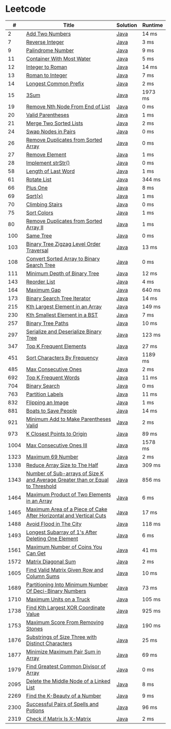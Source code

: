 # Leetcode

| # | Title | Solution | Runtime |
|---| ----- | -------- | ------- |
|2|[ Add Two Numbers](https://leetcode.com/problems/add-two-numbers/)|[Java](./solutions/2.%20Add%20Two%20Numbers.java)|14 ms|
|7|[ Reverse Integer](https://leetcode.com/problems/reverse-integer/)|[Java](./solutions/7.%20Reverse%20Integer.java)|3 ms|
|9|[ Palindrome Number](https://leetcode.com/problems/palindrome-number/)|[Java](./solutions/9.%20Palindrome%20Number.java)|9 ms|
|11|[ Container With Most Water](https://leetcode.com/problems/container-with-most-water/)|[Java](./solutions/11.%20Container%20With%20Most%20Water.java)|5 ms|
|12|[ Integer to Roman](https://leetcode.com/problems/integer-to-roman/)|[Java](./solutions/12.%20Integer%20to%20Roman.java)|14 ms|
|13|[ Roman to Integer](https://leetcode.com/problems/roman-to-integer/)|[Java](./solutions/13.%20Roman%20to%20Integer.java)|7 ms|
|14|[ Longest Common Prefix](https://leetcode.com/problems/longest-common-prefix/)|[Java](./solutions/14.%20Longest%20Common%20Prefix.java)|2 ms|
|15|[ 3Sum](https://leetcode.com/problems/3sum/)|[Java](./solutions/15.%203Sum.java)|1973 ms|
|19|[ Remove Nth Node From End of List](https://leetcode.com/problems/remove-nth-node-from-end-of-list/)|[Java](./solutions/19.%20Remove%20Nth%20Node%20From%20End%20of%20List.java)|0 ms|
|20|[ Valid Parentheses](https://leetcode.com/problems/valid-parentheses/)|[Java](./solutions/20.%20Valid%20Parentheses.java)|1 ms|
|21|[ Merge Two Sorted Lists](https://leetcode.com/problems/merge-two-sorted-lists/)|[Java](./solutions/21.%20Merge%20Two%20Sorted%20Lists.java)|2 ms|
|24|[ Swap Nodes in Pairs](https://leetcode.com/problems/swap-nodes-in-pairs/)|[Java](./solutions/24.%20Swap%20Nodes%20in%20Pairs.java)|0 ms|
|26|[ Remove Duplicates from Sorted Array](https://leetcode.com/problems/remove-duplicates-from-sorted-array/)|[Java](./solutions/26.%20Remove%20Duplicates%20from%20Sorted%20Array.java)|0 ms|
|27|[ Remove Element](https://leetcode.com/problems/remove-element/)|[Java](./solutions/27.%20Remove%20Element.java)|1 ms|
|28|[ Implement strStr()](https://leetcode.com/problems/implement-strstr/)|[Java](./solutions/28.%20Implement%20strStr().java)|0 ms|
|58|[ Length of Last Word](https://leetcode.com/problems/length-of-last-word/)|[Java](./solutions/58.%20Length%20of%20Last%20Word.java)|1 ms|
|61|[ Rotate List](https://leetcode.com/problems/rotate-list/)|[Java](./solutions/61.%20Rotate%20List.java)|344 ms|
|66|[ Plus One](https://leetcode.com/problems/plus-one/)|[Java](./solutions/66.%20Plus%20One.java)|8 ms|
|69|[ Sqrt(x)](https://leetcode.com/problems/sqrtx/)|[Java](./solutions/69.%20Sqrt(x).java)|1 ms|
|70|[ Climbing Stairs](https://leetcode.com/problems/climbing-stairs/)|[Java](./solutions/70.%20Climbing%20Stairs.java)|0 ms|
|75|[ Sort Colors](https://leetcode.com/problems/sort-colors/)|[Java](./solutions/75.%20Sort%20Colors.java)|1 ms|
|80|[ Remove Duplicates from Sorted Array II](https://leetcode.com/problems/remove-duplicates-from-sorted-array-ii/)|[Java](./solutions/80.%20Remove%20Duplicates%20from%20Sorted%20Array%20II.java)|1 ms|
|100|[ Same Tree](https://leetcode.com/problems/same-tree/)|[Java](./solutions/100.%20Same%20Tree.java)|0 ms|
|103|[ Binary Tree Zigzag Level Order Traversal](https://leetcode.com/problems/binary-tree-zigzag-level-order-traversal/)|[Java](./solutions/103.%20Binary%20Tree%20Zigzag%20Level%20Order%20Traversal.java)|13 ms|
|108|[ Convert Sorted Array to Binary Search Tree](https://leetcode.com/problems/convert-sorted-array-to-binary-search-tree/)|[Java](./solutions/108.%20Convert%20Sorted%20Array%20to%20Binary%20Search%20Tree.java)|0 ms|
|111|[ Minimum Depth of Binary Tree](https://leetcode.com/problems/minimum-depth-of-binary-tree/)|[Java](./solutions/111.%20Minimum%20Depth%20of%20Binary%20Tree.java)|12 ms|
|143|[ Reorder List](https://leetcode.com/problems/reorder-list/)|[Java](./solutions/143.%20Reorder%20List.java)|4 ms|
|164|[ Maximum Gap](https://leetcode.com/problems/maximum-gap/)|[Java](./solutions/164.%20Maximum%20Gap.java)|640 ms|
|173|[ Binary Search Tree Iterator](https://leetcode.com/problems/binary-search-tree-iterator/)|[Java](./solutions/173.%20Binary%20Search%20Tree%20Iterator.java)|14 ms|
|215|[ Kth Largest Element in an Array](https://leetcode.com/problems/kth-largest-element-in-an-array/)|[Java](./solutions/215.%20Kth%20Largest%20Element%20in%20an%20Array.java)|149 ms|
|230|[ Kth Smallest Element in a BST](https://leetcode.com/problems/kth-smallest-element-in-a-bst/)|[Java](./solutions/230.%20Kth%20Smallest%20Element%20in%20a%20BST.java)|7 ms|
|257|[ Binary Tree Paths](https://leetcode.com/problems/binary-tree-paths/)|[Java](./solutions/257.%20Binary%20Tree%20Paths.java)|10 ms|
|297|[ Serialize and Deserialize Binary Tree](https://leetcode.com/problems/serialize-and-deserialize-binary-tree/)|[Java](./solutions/297.%20Serialize%20and%20Deserialize%20Binary%20Tree.java)|123 ms|
|347|[ Top K Frequent Elements](https://leetcode.com/problems/top-k-frequent-elements/)|[Java](./solutions/347.%20Top%20K%20Frequent%20Elements.java)|27 ms|
|451|[ Sort Characters By Frequency](https://leetcode.com/problems/sort-characters-by-frequency/)|[Java](./solutions/451.%20Sort%20Characters%20By%20Frequency.java)|1189 ms|
|485|[ Max Consecutive Ones](https://leetcode.com/problems/max-consecutive-ones/)|[Java](./solutions/485.%20Max%20Consecutive%20Ones.java)|2 ms|
|692|[ Top K Frequent Words](https://leetcode.com/problems/top-k-frequent-words/)|[Java](./solutions/692.%20Top%20K%20Frequent%20Words.java)|11 ms|
|704|[ Binary Search](https://leetcode.com/problems/binary-search/)|[Java](./solutions/704.%20Binary%20Search.java)|0 ms|
|763|[ Partition Labels](https://leetcode.com/problems/partition-labels/)|[Java](./solutions/763.%20Partition%20Labels.java)|11 ms|
|832|[ Flipping an Image](https://leetcode.com/problems/flipping-an-image/)|[Java](./solutions/832.%20Flipping%20an%20Image.java)|1 ms|
|881|[ Boats to Save People](https://leetcode.com/problems/boats-to-save-people/)|[Java](./solutions/881.%20Boats%20to%20Save%20People.java)|14 ms|
|921|[ Minimum Add to Make Parentheses Valid](https://leetcode.com/problems/minimum-add-to-make-parentheses-valid/)|[Java](./solutions/921.%20Minimum%20Add%20to%20Make%20Parentheses%20Valid.java)|2 ms|
|973|[ K Closest Points to Origin](https://leetcode.com/problems/k-closest-points-to-origin/)|[Java](./solutions/973.%20K%20Closest%20Points%20to%20Origin.java)|89 ms|
|1004|[ Max Consecutive Ones III](https://leetcode.com/problems/max-consecutive-ones-iii/)|[Java](./solutions/1004.%20Max%20Consecutive%20Ones%20III.java)|1578 ms|
|1323|[ Maximum 69 Number](https://leetcode.com/problems/maximum-69-number/)|[Java](./solutions/1323.%20Maximum%2069%20Number.java)|2 ms|
|1338|[ Reduce Array Size to The Half](https://leetcode.com/problems/reduce-array-size-to-the-half/)|[Java](./solutions/1338.%20Reduce%20Array%20Size%20to%20The%20Half.java)|309 ms|
|1343|[ Number of Sub-arrays of Size K and Average Greater than or Equal to Threshold](https://leetcode.com/problems/number-of-sub-arrays-of-size-k-and-average-greater-than-or-equal-to-threshold/)|[Java](./solutions/1343.%20Number%20of%20Sub-arrays%20of%20Size%20K%20and%20Average%20Greater%20than%20or%20Equal%20to%20Threshold.java)|856 ms|
|1464|[ Maximum Product of Two Elements in an Array](https://leetcode.com/problems/maximum-product-of-two-elements-in-an-array/)|[Java](./solutions/1464.%20Maximum%20Product%20of%20Two%20Elements%20in%20an%20Array.java)|6 ms|
|1465|[ Maximum Area of a Piece of Cake After Horizontal and Vertical Cuts](https://leetcode.com/problems/maximum-area-of-a-piece-of-cake-after-horizontal-and-vertical-cuts/)|[Java](./solutions/1465.%20Maximum%20Area%20of%20a%20Piece%20of%20Cake%20After%20Horizontal%20and%20Vertical%20Cuts.java)|17 ms|
|1488|[ Avoid Flood in The City](https://leetcode.com/problems/avoid-flood-in-the-city/)|[Java](./solutions/1488.%20Avoid%20Flood%20in%20The%20City.java)|118 ms|
|1493|[ Longest Subarray of 1's After Deleting One Element](https://leetcode.com/problems/longest-subarray-of-1s-after-deleting-one-element/)|[Java](./solutions/1493.%20Longest%20Subarray%20of%201's%20After%20Deleting%20One%20Element.java)|6 ms|
|1561|[ Maximum Number of Coins You Can Get](https://leetcode.com/problems/maximum-number-of-coins-you-can-get/)|[Java](./solutions/1561.%20Maximum%20Number%20of%20Coins%20You%20Can%20Get.java)|41 ms|
|1572|[ Matrix Diagonal Sum](https://leetcode.com/problems/matrix-diagonal-sum/)|[Java](./solutions/1572.%20Matrix%20Diagonal%20Sum.java)|2 ms|
|1605|[ Find Valid Matrix Given Row and Column Sums](https://leetcode.com/problems/find-valid-matrix-given-row-and-column-sums/)|[Java](./solutions/1605.%20Find%20Valid%20Matrix%20Given%20Row%20and%20Column%20Sums.java)|10 ms|
|1689|[ Partitioning Into Minimum Number Of Deci-Binary Numbers](https://leetcode.com/problems/partitioning-into-minimum-number-of-deci-binary-numbers/)|[Java](./solutions/1689.%20Partitioning%20Into%20Minimum%20Number%20Of%20Deci-Binary%20Numbers.java)|73 ms|
|1710|[ Maximum Units on a Truck](https://leetcode.com/problems/maximum-units-on-a-truck/)|[Java](./solutions/1710.%20Maximum%20Units%20on%20a%20Truck.java)|105 ms|
|1738|[ Find Kth Largest XOR Coordinate Value](https://leetcode.com/problems/find-kth-largest-xor-coordinate-value/)|[Java](./solutions/1738.%20Find%20Kth%20Largest%20XOR%20Coordinate%20Value.java)|925 ms|
|1753|[ Maximum Score From Removing Stones](https://leetcode.com/problems/maximum-score-from-removing-stones/)|[Java](./solutions/1753.%20Maximum%20Score%20From%20Removing%20Stones.java)|190 ms|
|1876|[ Substrings of Size Three with Distinct Characters](https://leetcode.com/problems/substrings-of-size-three-with-distinct-characters/)|[Java](./solutions/1876.%20Substrings%20of%20Size%20Three%20with%20Distinct%20Characters.java)|25 ms|
|1877|[ Minimize Maximum Pair Sum in Array](https://leetcode.com/problems/minimize-maximum-pair-sum-in-array/)|[Java](./solutions/1877.%20Minimize%20Maximum%20Pair%20Sum%20in%20Array.java)|69 ms|
|1979|[ Find Greatest Common Divisor of Array](https://leetcode.com/problems/find-greatest-common-divisor-of-array/)|[Java](./solutions/1979.%20Find%20Greatest%20Common%20Divisor%20of%20Array.java)|0 ms|
|2095|[ Delete the Middle Node of a Linked List](https://leetcode.com/problems/delete-the-middle-node-of-a-linked-list/)|[Java](./solutions/2095.%20Delete%20the%20Middle%20Node%20of%20a%20Linked%20List.java)|8 ms|
|2269|[ Find the K-Beauty of a Number](https://leetcode.com/problems/find-the-k-beauty-of-a-number/)|[Java](./solutions/2269.%20Find%20the%20K-Beauty%20of%20a%20Number.java)|9 ms|
|2300|[ Successful Pairs of Spells and Potions](https://leetcode.com/problems/successful-pairs-of-spells-and-potions/)|[Java](./solutions/2300.%20Successful%20Pairs%20of%20Spells%20and%20Potions.java)|96 ms|
|2319|[ Check if Matrix Is X-Matrix](https://leetcode.com/problems/check-if-matrix-is-x-matrix/)|[Java](./solutions/2319.%20Check%20if%20Matrix%20Is%20X-Matrix.java)|2 ms|
